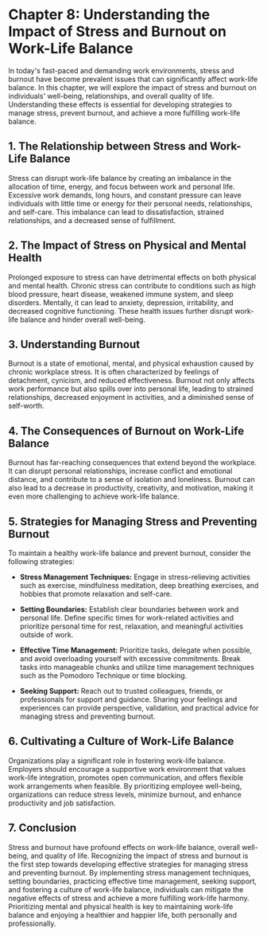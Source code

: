 Chapter 8: Understanding the Impact of Stress and Burnout on Work-Life Balance
==============================================================================

In today's fast-paced and demanding work environments, stress and burnout have become prevalent issues that can significantly affect work-life balance. In this chapter, we will explore the impact of stress and burnout on individuals' well-being, relationships, and overall quality of life. Understanding these effects is essential for developing strategies to manage stress, prevent burnout, and achieve a more fulfilling work-life balance.

**1. The Relationship between Stress and Work-Life Balance**
------------------------------------------------------------

Stress can disrupt work-life balance by creating an imbalance in the allocation of time, energy, and focus between work and personal life. Excessive work demands, long hours, and constant pressure can leave individuals with little time or energy for their personal needs, relationships, and self-care. This imbalance can lead to dissatisfaction, strained relationships, and a decreased sense of fulfillment.

**2. The Impact of Stress on Physical and Mental Health**
---------------------------------------------------------

Prolonged exposure to stress can have detrimental effects on both physical and mental health. Chronic stress can contribute to conditions such as high blood pressure, heart disease, weakened immune system, and sleep disorders. Mentally, it can lead to anxiety, depression, irritability, and decreased cognitive functioning. These health issues further disrupt work-life balance and hinder overall well-being.

**3. Understanding Burnout**
----------------------------

Burnout is a state of emotional, mental, and physical exhaustion caused by chronic workplace stress. It is often characterized by feelings of detachment, cynicism, and reduced effectiveness. Burnout not only affects work performance but also spills over into personal life, leading to strained relationships, decreased enjoyment in activities, and a diminished sense of self-worth.

**4. The Consequences of Burnout on Work-Life Balance**
-------------------------------------------------------

Burnout has far-reaching consequences that extend beyond the workplace. It can disrupt personal relationships, increase conflict and emotional distance, and contribute to a sense of isolation and loneliness. Burnout can also lead to a decrease in productivity, creativity, and motivation, making it even more challenging to achieve work-life balance.

**5. Strategies for Managing Stress and Preventing Burnout**
------------------------------------------------------------

To maintain a healthy work-life balance and prevent burnout, consider the following strategies:

* **Stress Management Techniques:** Engage in stress-relieving activities such as exercise, mindfulness meditation, deep breathing exercises, and hobbies that promote relaxation and self-care.

* **Setting Boundaries:** Establish clear boundaries between work and personal life. Define specific times for work-related activities and prioritize personal time for rest, relaxation, and meaningful activities outside of work.

* **Effective Time Management:** Prioritize tasks, delegate when possible, and avoid overloading yourself with excessive commitments. Break tasks into manageable chunks and utilize time management techniques such as the Pomodoro Technique or time blocking.

* **Seeking Support:** Reach out to trusted colleagues, friends, or professionals for support and guidance. Sharing your feelings and experiences can provide perspective, validation, and practical advice for managing stress and preventing burnout.

**6. Cultivating a Culture of Work-Life Balance**
-------------------------------------------------

Organizations play a significant role in fostering work-life balance. Employers should encourage a supportive work environment that values work-life integration, promotes open communication, and offers flexible work arrangements when feasible. By prioritizing employee well-being, organizations can reduce stress levels, minimize burnout, and enhance productivity and job satisfaction.

**7. Conclusion**
-----------------

Stress and burnout have profound effects on work-life balance, overall well-being, and quality of life. Recognizing the impact of stress and burnout is the first step towards developing effective strategies for managing stress and preventing burnout. By implementing stress management techniques, setting boundaries, practicing effective time management, seeking support, and fostering a culture of work-life balance, individuals can mitigate the negative effects of stress and achieve a more fulfilling work-life harmony. Prioritizing mental and physical health is key to maintaining work-life balance and enjoying a healthier and happier life, both personally and professionally.
